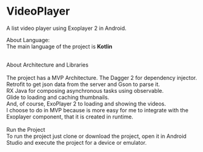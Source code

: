 # VideoPlayer
A list video player using Exoplayer 2 in Android.

About Language:<br>
The main language of the project is <b>Kotlin</b><br>
<br>

About Architecture and Libraries<br><br>
The project has a MVP Architecture. The Dagger 2 for dependency injector.<br>
Retrofit to get json data from the server and Gson to parse it. <br>
RX Java for composing asynchronous tasks using observable.<br>
Glide to loading and caching thumbnails.<br>
And, of course, ExoPlayer 2 to loading and showing the videos. <br>
I choose to do in MVP because is more easy for me to integrate with the Exoplayer component, that it is created in runtime.<br>
<br>
Run the Project<br>
To run the project just clone or download the project, open it in Android Studio and execute the project for a device or emulator.
